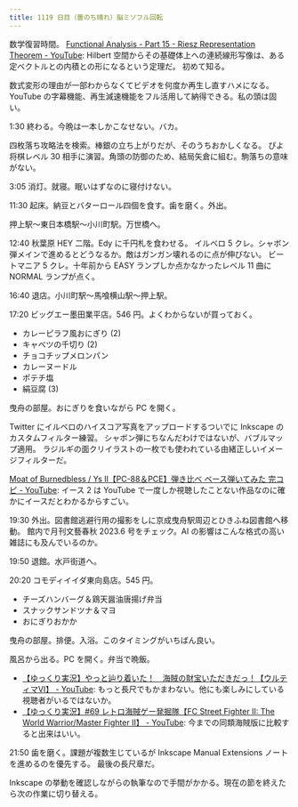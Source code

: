 ```yaml
---
title: 1119 日目（曇のち晴れ）脳ミソフル回転
---
```


数学復習時間。
[Functional Analysis - Part 15 - Riesz Representation Theorem - YouTube](https://www.youtube.com/watch?v=rKiy6wEiQIk&list=PLBh2i93oe2qsGKDOsuVVw-OCAfprrnGfr&index=15):
Hilbert 空間からその基礎体上への連続線形写像は、ある定ベクトルとの内積との形になるという定理だ。
初めて知る。

数式変形の理由が一部わからなくてビデオを何度か再生し直すハメになる。
YouTube の字幕機能、再生減速機能をフル活用して納得できる。私の頭は固い。

1:30 終わる。今晩は一本しかこなせない。バカ。

四枚落ち攻略法を検索。棒銀の立ち上がりだが、そのうちおかしくなる。
ぴよ将棋レベル 30 相手に演習。角頭の防御のため、結局矢倉に組む。駒落ちの意味がない。

3:05 消灯。就寝。眠いはずなのに寝付けない。

11:30 起床。納豆とバターロール四個を食す。歯を磨く。外出。

押上駅～東日本橋駅～小川町駅。万世橋へ。

12:40 秋葉原 HEY 二階。Edy に千円札を食わせる。
イルベロ 5 クレ。シャボン弾メインで進めるとどうなるか。敵はガンガン壊れるのに点が伸びない。
ビートマニア 5 クレ。十年前から EASY ランプしか点かなかったレベル 11 曲に NORMAL ランプが点く。

16:40 退店。小川町駅～馬喰横山駅～押上駅。

17:20 ビッグエー墨田業平店。546 円。よくわからないが買っておく。

* カレーピラフ風おにぎり (2)
* キャベツの千切り (2)
* チョコチップメロンパン
* カレーヌードル
* ポテチ塩
* 絹豆腐 (3)

曳舟の部屋。おにぎりを食いながら PC を開く。

Twitter にイルベロのハイスコア写真をアップロードするついでに Inkscape のカスタムフィルター練習。
シャボン弾にちなんだわけではないが、バブルマップ適用。
ラジルギの面クリイラストの一枚でも使われている由緒正しいイメージフィルターだ。

[Moat of Burnedbless / Ys II【PC-88＆PCE】弾き比べ ベース弾いてみた 完コピ - YouTube](https://www.youtube.com/watch?v=cfTrnzuVCTY):
イース 2 は YouTube で一度しか視聴したことない作品なのに確かにイースだとわかるからすごい。

19:30 外出。図書館逃避行用の撮影をしに京成曳舟駅周辺とひきふね図書館へ移動。
館内で月刊文藝春秋 2023.6 号をチェック。AI の影響はこんな格式の高い雑誌にも及んでいるのか。

19:50 退館。水戸街道へ。

20:20 コモディイイダ東向島店。545 円。

* チーズハンバーグ＆鶏天醤油唐揚げ弁当
* スナックサンドツナ＆マヨ
* おにぎりおかか

曳舟の部屋。排便。入浴。このタイミングがいちばん良い。

風呂から出る。PC を開く。弁当で晩飯。

* [【ゆっくり実況】やっと辿り着いた！　海賊の財宝いただきだっ！【ウルティマⅥ】 - YouTube](https://www.youtube.com/watch?v=XPrtmysofCQ):
  もっと長尺でもかまわない。他にも楽しみにしている視聴者がいるではないか。
* [【ゆっくり実況】#69 レトロ海賊ゲー発掘隊【FC Street Fighter II: The World Warrior/Master Fighter II】 - YouTube](https://www.youtube.com/watch?v=5EVlzUt5QFw):
  今までの同類海賊版に比較すると出来はいい。

21:50 歯を磨く。課題が複数生じているが Inkscape Manual Extensions ノートを進めるのを優先する。
最後の長尺章だ。

Inkscape の挙動を確認しながらの執筆なので手間がかかる。現在の節を終えたら次の作業に切り替える。
